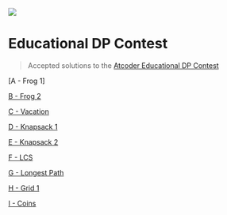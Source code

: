![](https://img.atcoder.jp/assets/logo.png)

# Educational DP Contest
> Accepted solutions to the [Atcoder Educational DP Contest](https://atcoder.jp/contests/dp/tasks)

[A - Frog 1]

[B - Frog 2](src/B%20-%20Frog%202.cpp)

[C - Vacation](src/C%20-%20Vacation.cpp)

[D - Knapsack 1](src/D%20-%20Knapsack%201.cpp)

[E - Knapsack 2](src/E%20-%20Knapsack%202.cpp)

[F - LCS](src/F%20-%20LCS.cpp)

[G - Longest Path](src/G%20-%20Longest%20Path.cpp)

[H - Grid 1](src/H%20-%20Grid%201.cpp)

[I - Coins](src/I%20-%20Coins.cpp)
